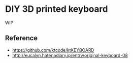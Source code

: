 # DIY 3D printed keyboard
WIP

## Reference
- https://github.com/ktcode/ktKEYBOARD
- http://eucalyn.hatenadiary.jp/entry/original-keyboard-08